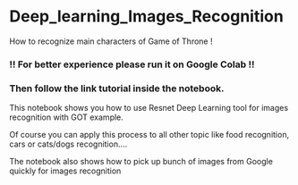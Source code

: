 # Deep_learning_Images_Recognition
How to recognize main characters of Game of Throne !

### !! For better experience please run it on Google Colab !!
### Then follow the link tutorial inside the notebook.

This notebook shows you how to use Resnet Deep Learning tool for images recognition with GOT example.

Of course you can apply this process to all other topic like food recognition, cars or cats/dogs recognition....

The notebook also shows how to pick up bunch of images from Google quickly for images recognition




